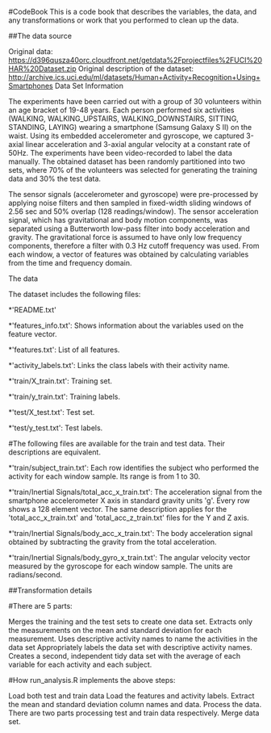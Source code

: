 #CodeBook
This is a code book that describes the variables, the data, and any transformations or work that you performed to clean up the data.

##The data source

Original data: https://d396qusza40orc.cloudfront.net/getdata%2Fprojectfiles%2FUCI%20HAR%20Dataset.zip
Original description of the dataset: http://archive.ics.uci.edu/ml/datasets/Human+Activity+Recognition+Using+Smartphones
Data Set Information

The experiments have been carried out with a group of 30 volunteers within an age bracket of 19-48 years. Each person performed six activities (WALKING, WALKING_UPSTAIRS, WALKING_DOWNSTAIRS, SITTING, STANDING, LAYING) wearing a smartphone (Samsung Galaxy S II) on the waist. Using its embedded accelerometer and gyroscope, we captured 3-axial linear acceleration and 3-axial angular velocity at a constant rate of 50Hz. The experiments have been video-recorded to label the data manually. The obtained dataset has been randomly partitioned into two sets, where 70% of the volunteers was selected for generating the training data and 30% the test data.

The sensor signals (accelerometer and gyroscope) were pre-processed by applying noise filters and then sampled in fixed-width sliding windows of 2.56 sec and 50% overlap (128 readings/window). The sensor acceleration signal, which has gravitational and body motion components, was separated using a Butterworth low-pass filter into body acceleration and gravity. The gravitational force is assumed to have only low frequency components, therefore a filter with 0.3 Hz cutoff frequency was used. From each window, a vector of features was obtained by calculating variables from the time and frequency domain.

The data

The dataset includes the following files:

*'README.txt'

*'features_info.txt': Shows information about the variables used on the feature vector.

*'features.txt': List of all features.

*'activity_labels.txt': Links the class labels with their activity name.

*'train/X_train.txt': Training set.

*'train/y_train.txt': Training labels.

*'test/X_test.txt': Test set.

*'test/y_test.txt': Test labels.

#The following files are available for the train and test data. Their descriptions are equivalent.

*'train/subject_train.txt': Each row identifies the subject who performed the activity for each window sample. Its range is from 1 to 30.

*'train/Inertial Signals/total_acc_x_train.txt': The acceleration signal from the smartphone accelerometer X axis in standard gravity units 'g'. Every row shows a 128 element vector. The same description applies for the 'total_acc_x_train.txt' and 'total_acc_z_train.txt' files for the Y and Z axis.

*'train/Inertial Signals/body_acc_x_train.txt': The body acceleration signal obtained by subtracting the gravity from the total acceleration.

*'train/Inertial Signals/body_gyro_x_train.txt': The angular velocity vector measured by the gyroscope for each window sample. The units are radians/second.

##Transformation details

#There are 5 parts:

Merges the training and the test sets to create one data set.
Extracts only the measurements on the mean and standard deviation for each measurement.
Uses descriptive activity names to name the activities in the data set
Appropriately labels the data set with descriptive activity names.
Creates a second, independent tidy data set with the average of each variable for each activity and each subject.


#How run_analysis.R implements the above steps:

Load both test and train data
Load the features and activity labels.
Extract the mean and standard deviation column names and data.
Process the data. There are two parts processing test and train data respectively.
Merge data set.